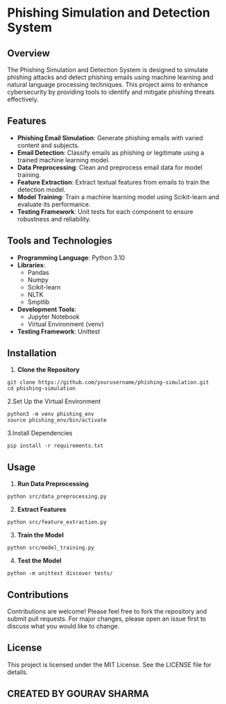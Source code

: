 # Phishing Simulation and Detection System

## Overview

The Phishing Simulation and Detection System is designed to simulate phishing attacks and detect phishing emails using machine learning and natural language processing techniques. This project aims to enhance cybersecurity by providing tools to identify and mitigate phishing threats effectively.

## Features

- **Phishing Email Simulation**: Generate phishing emails with varied content and subjects.
- **Email Detection**: Classify emails as phishing or legitimate using a trained machine learning model.
- **Data Preprocessing**: Clean and preprocess email data for model training.
- **Feature Extraction**: Extract textual features from emails to train the detection model.
- **Model Training**: Train a machine learning model using Scikit-learn and evaluate its performance.
- **Testing Framework**: Unit tests for each component to ensure robustness and reliability.

## Tools and Technologies

- **Programming Language**: Python 3.10
- **Libraries**: 
  - Pandas
  - Numpy
  - Scikit-learn
  - NLTK
  - Smptlib
- **Development Tools**: 
  - Jupyter Notebook
  - Virtual Environment (venv)
- **Testing Framework**: Unittest

## Installation

1. **Clone the Repository**

```
git clone https://github.com/yourusername/phishing-simulation.git
cd phishing-simulation
```
2.Set Up the Virtual Environment

```
python3 -m venv phishing_env
source phishing_env/bin/activate
```
3.Install Dependencies
```
pip install -r requirements.txt
```
## Usage
1. **Run Data Preprocessing**
```
python src/data_preprocessing.py
```
2. **Extract Features**
```
python src/feature_extraction.py
```
3. **Train the Model**
```
python src/model_training.py
```
4. **Test the Model**
```
python -m unittest discover tests/
```

## Contributions
Contributions are welcome! Please feel free to fork the repository and submit pull requests. For major changes, please open an issue first to discuss what you would like to change.

## License
This project is licensed under the MIT License. See the LICENSE file for details.

## CREATED BY GOURAV SHARMA
